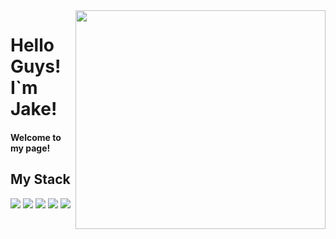 <img src="https://user-images.githubusercontent.com/103394638/171373188-a8e4125d-50f1-4559-87a7-d8af5bf14903.jpeg" width="400" height="350" align="right"/>

<h1>Hello Guys! I`m Jake!</h1>
<h4> Welcome to my page! </h4>
<h2>My Stack</h2>

 <img src="https://img.shields.io/badge/HTML5-E34F26?style=flat-square&logo=HTML5&logoColor=white"/> <img src="https://img.shields.io/badge/JavaScript-F7DF1E?style=flat-square&logo=JavaScript&logoColor=white"/> <img src="https://img.shields.io/badge/CSS-1572B6?style=flat-square&logo=CSS&logoColor=white"/>
 <img src="https://img.shields.io/badge/React-61DAFB?style=flat-square&logo=react&logoColor=white"/> <img src="https://img.shields.io/badge/sass-CC6699?style=flat&logo=sass&logoColor=white"/>
